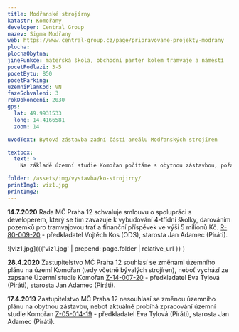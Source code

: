 ```yaml
---
title: Modřanské strojírny
katastr: Komořany
developer: Central Group
nazev: Sigma Modřany
web: https://www.central-group.cz/page/pripravovane-projekty-modrany
plocha:
plochaObytna:
jineFunkce: mateřská škola, obchodní parter kolem tramvaje a náměstí
pocetPodlazi: 3-5
pocetBytu: 850
pocetParking:
uzemniPlanKod: VN
fazeSchvaleni: 3
rokDokonceni: 2030
gps:
  lat: 49.9931533
  long: 14.4166581
  zoom: 14

uvodText: Bytová zástavba zadní části areálu Modřanských strojíren

textbox:
  text: >
    Na základě územní studie Komořan počítáme s obytnou zástavbou, požadujeme ale co největší dodržení požadavků a doporučení z této studie, zejména přítomnost obchodních parterů kolem tramvajové trati a nového náměstí.

folder: /assets/img/vystavba/ko-strojirny/
printImg1: viz1.jpg
printImg2: 
---
```


**14.7.2020** Rada MČ Praha 12 schvaluje smlouvu o spolupráci s developerem, který se tím zavazuje k vybudování 4-třídní školky, darováním pozemků pro tramvajovou trať a finanční příspěvek ve výši 5 milionů Kč. [R-80-009-20](https://www.praha12.cz/assets/File.ashx?id_org=80112&id_dokumenty=84748)  - předkladatel Vojtěch Kos (ODS), starosta Jan Adamec (Piráti).  

![viz1.jpg]({{'viz1.jpg' | prepend: page.folder | relative_url }} )

**28.4.2020** Zastupitelstvo MČ Praha 12 souhlasí se změnami územního plánu na území Komořan (tedy včetně bývalých strojíren), neboť vychází ze zapsané Územní studie Komořan [Z-14-007-20](https://www.praha12.cz/assets/File.ashx?id_org=80112&id_dokumenty=76536)  - předkladatel Eva Tylová (Piráti), starosta Jan Adamec (Piráti).

**17.4.2019** Zastupitelstvo MČ Praha 12 nesouhlasí se změnou územního plánu na obytnou zástavbu, neboť aktuálně probíhá zpracování územní studie Komořan [Z-05-014-19](https://www.praha12.cz/assets/File.ashx?id_org=80112&id_dokumenty=69240)  - předkladatel Eva Tylová (Piráti), starosta Jan Adamec (Piráti).
